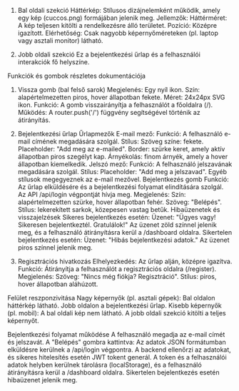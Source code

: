 1. Bal oldali szekció
Háttérkép:
Stílusos dizájnelemként működik, amely egy kép (cuccos.png) formájában jelenik meg.
Jellemzők:
Háttérméret: A kép teljesen kitölti a rendelkezésre álló területet.
Pozíció: Középre igazított.
Elérhetőség:
Csak nagyobb képernyőméreteken (pl. laptop vagy asztali monitor) látható.

2. Jobb oldali szekció
Ez a bejelentkezési űrlap és a felhasználói interakciók fő helyszíne.

Funkciók és gombok részletes dokumentációja
1. Vissza gomb (bal felső sarok)
Megjelenés:
Egy nyíl ikon.
Szín: alapértelmezetten piros, hover állapotban fekete.
Méret: 24x24px SVG ikon.
Funkció:
A gomb visszairányítja a felhasználót a főoldalra (/).
Működés:
A router.push('/') függvény segítségével történik az átirányítás.

2. Bejelentkezési űrlap
Űrlapmezők
E-mail mező:
Funkció: A felhasználó e-mail címének megadására szolgál.
Stílus:
Szöveg színe: fekete.
Placeholder: "Add meg az e-mailed".
Border: szürke keret, amely aktív állapotban piros szegélyt kap.
Árnyékolás: finom árnyék, amely a hover állapotban kiemelkedik.
Jelszó mező:
Funkció: A felhasználó jelszavának megadására szolgál.
Stílus:
Placeholder: "Add meg a jelszavad".
Egyéb stílusok megegyeznek az e-mail mezővel.
Bejelentkezés gomb
Funkció:
Az űrlap elküldésére és a bejelentkezési folyamat elindítására szolgál.
Az API /api/login végpontját hívja meg.
Megjelenés:
Szín: alapértelmezetten szürke, hover állapotban fehér.
Szöveg: "Belépés".
Stílus: lekerekített sarkok, közepesen vastag betűk.
Hibaüzenetek és visszajelzések
Sikeres bejelentkezés esetén:
Üzenet: "Ügyes vagy! Sikeresen bejelentkeztél. Gratulálok!"
Az üzenet zöld színnel jelenik meg, és a felhasználó átirányításra kerül a /dashboard oldalra.
Sikertelen bejelentkezés esetén:
Üzenet: "Hibás bejelentkezési adatok."
Az üzenet piros színnel jelenik meg.

3. Regisztrációs hivatkozás
Elhelyezkedés: Az űrlap alján, középre igazítva.
Funkció:
Átirányítja a felhasználót a regisztrációs oldalra (/register).
Megjelenés:
Szöveg: "Nincs még fiókja? Regisztráció".
Stílus: piros, hover állapotban aláhúzott.

Felület reszponzivitása
Nagy képernyők (pl. asztali gépek):
Bal oldalon háttérkép látható.
Jobb oldalon a bejelentkezési űrlap.
Kisebb képernyők (pl. mobil):
A bal oldali kép nem látható.
A jobb oldali szekció kitölti a teljes képernyőt.

Bejelentkezési folyamat működése
A felhasználó megadja az e-mail címét és jelszavát.
A "Belépés" gombra kattintva:
Az adatok JSON formátumban elküldésre kerülnek a /api/login végpontra.
A backend ellenőrzi az adatokat, és sikeres hitelesítés esetén JWT tokent generál.
A token és a felhasználói adatok helyben kerülnek tárolásra (localStorage), és a felhasználó átirányításra kerül a /dashboard oldalra.
Sikertelen bejelentkezés esetén hibaüzenet jelenik meg.
